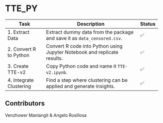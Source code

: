 # TTE_PY
| Task | Description | Status |
|------|------------|--------|
| 1. Extract Data | Extract dummy data from the package and save it as `data_censored.csv`. | ✅ |
| 2. Convert R to Python | Convert R code into Python using Jupyter Notebook and replicate results. | ✅ |
| 3. Create TTE-v2 | Copy Python code and name it `TTE-v2.ipynb`. | ✅ |
| 4. Integrate Clustering | Find a step where clustering can be applied and generate insights. | ✅ |

## Contributors
Venzhower Manlangit & Angelo Rosillosa

